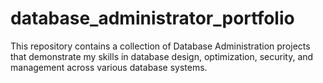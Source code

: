 # database_administrator_portfolio
This repository contains a collection of Database Administration projects that demonstrate my skills in database design, optimization, security, and management across various database systems.
